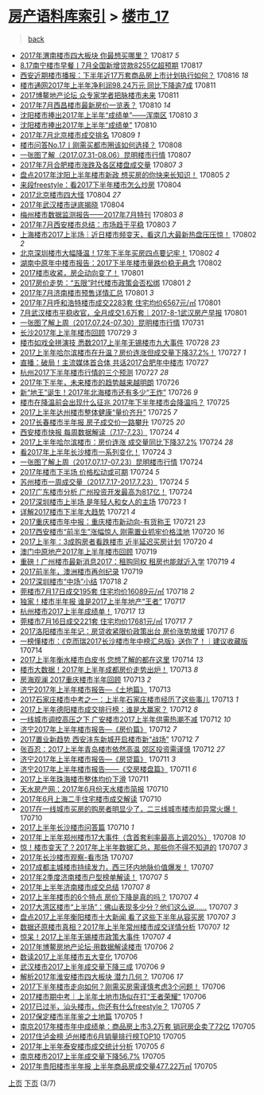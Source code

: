 [房产语料库索引](../../README.md)  > [楼市_17](楼市_17.md)
====
> [back](../README.md)

- [2017年渭南楼市四大板块 你最想买哪里？](http://jkwz.applinzi.com/ittc/7002796742591120400.html#2017%E5%B9%B4%E6%B8%AD%E5%8D%97%E6%A5%BC%E5%B8%82%E5%9B%9B%E5%A4%A7%E6%9D%BF%E5%9D%97+%E4%BD%A0%E6%9C%80%E6%83%B3%E4%B9%B0%E5%93%AA%E9%87%8C%EF%BC%9F) 170817 *5* 
- [8.17南宁楼市早餐丨7月全国新增贷款8255亿超预期](http://jkwz.applinzi.com/ittc/7002710731001431056.html#8.17%E5%8D%97%E5%AE%81%E6%A5%BC%E5%B8%82%E6%97%A9%E9%A4%90%E4%B8%A87%E6%9C%88%E5%85%A8%E5%9B%BD%E6%96%B0%E5%A2%9E%E8%B4%B7%E6%AC%BE8255%E4%BA%BF%E8%B6%85%E9%A2%84%E6%9C%9F) 170817  
- [西安近期楼市播报：下半年近17万套商品房上市计划执行如何？](http://jkwz.applinzi.com/ittc/7002355757646087185.html#%E8%A5%BF%E5%AE%89%E8%BF%91%E6%9C%9F%E6%A5%BC%E5%B8%82%E6%92%AD%E6%8A%A5%EF%BC%9A%E4%B8%8B%E5%8D%8A%E5%B9%B4%E8%BF%9117%E4%B8%87%E5%A5%97%E5%95%86%E5%93%81%E6%88%BF%E4%B8%8A%E5%B8%82%E8%AE%A1%E5%88%92%E6%89%A7%E8%A1%8C%E5%A6%82%E4%BD%95%EF%BC%9F) 170816 *18* 
- [楼市通网2017年上半年净利润98.24万元 同比下降逾7成](http://jkwz.applinzi.com/ittc/7000586086123062288.html#%E6%A5%BC%E5%B8%82%E9%80%9A%E7%BD%912017%E5%B9%B4%E4%B8%8A%E5%8D%8A%E5%B9%B4%E5%87%80%E5%88%A9%E6%B6%A698.24%E4%B8%87%E5%85%83+%E5%90%8C%E6%AF%94%E4%B8%8B%E9%99%8D%E9%80%BE7%E6%88%90) 170811  
- [2017博鳌地产论坛 众专家学者把脉楼市未来](http://jkwz.applinzi.com/ittc/7000356384733135888.html#2017%E5%8D%9A%E9%B3%8C%E5%9C%B0%E4%BA%A7%E8%AE%BA%E5%9D%9B+%E4%BC%97%E4%B8%93%E5%AE%B6%E5%AD%A6%E8%80%85%E6%8A%8A%E8%84%89%E6%A5%BC%E5%B8%82%E6%9C%AA%E6%9D%A5) 170811  
- [2017年7月西昌楼市最新房价一览表？](http://jkwz.applinzi.com/ittc/7000304643744465936.html#2017%E5%B9%B47%E6%9C%88%E8%A5%BF%E6%98%8C%E6%A5%BC%E5%B8%82%E6%9C%80%E6%96%B0%E6%88%BF%E4%BB%B7%E4%B8%80%E8%A7%88%E8%A1%A8%EF%BC%9F) 170810 *14* 
- [沈阳楼市捧出2017年上半年“成绩单”——浑南区](http://jkwz.applinzi.com/ittc/7000231228559852560.html#%E6%B2%88%E9%98%B3%E6%A5%BC%E5%B8%82%E6%8D%A7%E5%87%BA2017%E5%B9%B4%E4%B8%8A%E5%8D%8A%E5%B9%B4%E2%80%9C%E6%88%90%E7%BB%A9%E5%8D%95%E2%80%9D%E2%80%94%E2%80%94%E6%B5%91%E5%8D%97%E5%8C%BA) 170810 *3* 
- [沈阳楼市捧出2017年上半年“成绩单”](http://jkwz.applinzi.com/ittc/7000089679846966289.html#%E6%B2%88%E9%98%B3%E6%A5%BC%E5%B8%82%E6%8D%A7%E5%87%BA2017%E5%B9%B4%E4%B8%8A%E5%8D%8A%E5%B9%B4%E2%80%9C%E6%88%90%E7%BB%A9%E5%8D%95%E2%80%9D) 170810  
- [2017年7月北京楼市成交排名](http://jkwz.applinzi.com/ittc/6999845888053478417.html#2017%E5%B9%B47%E6%9C%88%E5%8C%97%E4%BA%AC%E6%A5%BC%E5%B8%82%E6%88%90%E4%BA%A4%E6%8E%92%E5%90%8D) 170809 *1* 
- [楼市问答No.17丨刚需买都市圈该如何选择？](http://jkwz.applinzi.com/ittc/6999372944042886160.html#%E6%A5%BC%E5%B8%82%E9%97%AE%E7%AD%94No.17%E4%B8%A8%E5%88%9A%E9%9C%80%E4%B9%B0%E9%83%BD%E5%B8%82%E5%9C%88%E8%AF%A5%E5%A6%82%E4%BD%95%E9%80%89%E6%8B%A9%EF%BC%9F) 170808  
- [一张图了解（2017.07.31-08.06）昆明楼市行情](http://jkwz.applinzi.com/ittc/6999095418980664337.html#%E4%B8%80%E5%BC%A0%E5%9B%BE%E4%BA%86%E8%A7%A3%EF%BC%882017.07.31-08.06%EF%BC%89%E6%98%86%E6%98%8E%E6%A5%BC%E5%B8%82%E8%A1%8C%E6%83%85) 170807  
- [2017年7月合肥楼市涨跌及各区楼盘成交量](http://jkwz.applinzi.com/ittc/6999048602931168273.html#2017%E5%B9%B47%E6%9C%88%E5%90%88%E8%82%A5%E6%A5%BC%E5%B8%82%E6%B6%A8%E8%B7%8C%E5%8F%8A%E5%90%84%E5%8C%BA%E6%A5%BC%E7%9B%98%E6%88%90%E4%BA%A4%E9%87%8F) 170807 *3* 
- [盘点2017年沈阳上半年楼市新政 想买房的你快来长知识！](http://jkwz.applinzi.com/ittc/6998262184621376528.html#%E7%9B%98%E7%82%B92017%E5%B9%B4%E6%B2%88%E9%98%B3%E4%B8%8A%E5%8D%8A%E5%B9%B4%E6%A5%BC%E5%B8%82%E6%96%B0%E6%94%BF+%E6%83%B3%E4%B9%B0%E6%88%BF%E7%9A%84%E4%BD%A0%E5%BF%AB%E6%9D%A5%E9%95%BF%E7%9F%A5%E8%AF%86%EF%BC%81) 170805 *2* 
- [来段freestyle：看2017下半年楼市怎么炒房](http://jkwz.applinzi.com/ittc/6998004770957427729.html#%E6%9D%A5%E6%AE%B5freestyle%EF%BC%9A%E7%9C%8B2017%E4%B8%8B%E5%8D%8A%E5%B9%B4%E6%A5%BC%E5%B8%82%E6%80%8E%E4%B9%88%E7%82%92%E6%88%BF) 170804  
- [2017北京楼市四大怪](http://jkwz.applinzi.com/ittc/6997901742099137553.html#2017%E5%8C%97%E4%BA%AC%E6%A5%BC%E5%B8%82%E5%9B%9B%E5%A4%A7%E6%80%AA) 170804 *27* 
- [2017年武汉楼市谜底揭晓](http://jkwz.applinzi.com/ittc/6997878320979772432.html#2017%E5%B9%B4%E6%AD%A6%E6%B1%89%E6%A5%BC%E5%B8%82%E8%B0%9C%E5%BA%95%E6%8F%AD%E6%99%93) 170804  
- [梅州楼市数据监测报告——2017年7月特刊](http://jkwz.applinzi.com/ittc/6997589387083514896.html#%E6%A2%85%E5%B7%9E%E6%A5%BC%E5%B8%82%E6%95%B0%E6%8D%AE%E7%9B%91%E6%B5%8B%E6%8A%A5%E5%91%8A%E2%80%94%E2%80%942017%E5%B9%B47%E6%9C%88%E7%89%B9%E5%88%8A) 170803 *8* 
- [2017年7月西安楼市总结：市场趋于平稳](http://jkwz.applinzi.com/ittc/6997521854846469136.html#2017%E5%B9%B47%E6%9C%88%E8%A5%BF%E5%AE%89%E6%A5%BC%E5%B8%82%E6%80%BB%E7%BB%93%EF%BC%9A%E5%B8%82%E5%9C%BA%E8%B6%8B%E4%BA%8E%E5%B9%B3%E7%A8%B3) 170803 *7* 
- [上海楼市2017上半场｜近日楼市频变天，看这几大最新热盘压压惊！](http://jkwz.applinzi.com/ittc/6997301524081148945.html#%E4%B8%8A%E6%B5%B7%E6%A5%BC%E5%B8%822017%E4%B8%8A%E5%8D%8A%E5%9C%BA%EF%BD%9C%E8%BF%91%E6%97%A5%E6%A5%BC%E5%B8%82%E9%A2%91%E5%8F%98%E5%A4%A9%EF%BC%8C%E7%9C%8B%E8%BF%99%E5%87%A0%E5%A4%A7%E6%9C%80%E6%96%B0%E7%83%AD%E7%9B%98%E5%8E%8B%E5%8E%8B%E6%83%8A%EF%BC%81) 170802 *2* 
- [北京深圳楼市大幅降温！17年下半年买房四点要记牢！](http://jkwz.applinzi.com/ittc/6997267991103013904.html#%E5%8C%97%E4%BA%AC%E6%B7%B1%E5%9C%B3%E6%A5%BC%E5%B8%82%E5%A4%A7%E5%B9%85%E9%99%8D%E6%B8%A9%EF%BC%8117%E5%B9%B4%E4%B8%8B%E5%8D%8A%E5%B9%B4%E4%B9%B0%E6%88%BF%E5%9B%9B%E7%82%B9%E8%A6%81%E8%AE%B0%E7%89%A2%EF%BC%81) 170802 *4* 
- [湖南中原年中楼市报告：2017下半年楼市量跌价稳无悬念](http://jkwz.applinzi.com/ittc/6997239619220145168.html#%E6%B9%96%E5%8D%97%E4%B8%AD%E5%8E%9F%E5%B9%B4%E4%B8%AD%E6%A5%BC%E5%B8%82%E6%8A%A5%E5%91%8A%EF%BC%9A2017%E4%B8%8B%E5%8D%8A%E5%B9%B4%E6%A5%BC%E5%B8%82%E9%87%8F%E8%B7%8C%E4%BB%B7%E7%A8%B3%E6%97%A0%E6%82%AC%E5%BF%B5) 170802  
- [2017楼市收紧，房企动向变了！](http://jkwz.applinzi.com/ittc/6996861123033564176.html#2017%E6%A5%BC%E5%B8%82%E6%94%B6%E7%B4%A7%EF%BC%8C%E6%88%BF%E4%BC%81%E5%8A%A8%E5%90%91%E5%8F%98%E4%BA%86%EF%BC%81) 170801  
- [2017房价走势：“五限”时代楼市政策会否松绑](http://jkwz.applinzi.com/ittc/6996856261554209809.html#2017%E6%88%BF%E4%BB%B7%E8%B5%B0%E5%8A%BF%EF%BC%9A%E2%80%9C%E4%BA%94%E9%99%90%E2%80%9D%E6%97%B6%E4%BB%A3%E6%A5%BC%E5%B8%82%E6%94%BF%E7%AD%96%E4%BC%9A%E5%90%A6%E6%9D%BE%E7%BB%91) 170801 *2* 
- [2017年7月济南楼市预售详情汇总](http://jkwz.applinzi.com/ittc/6996778730197091345.html#2017%E5%B9%B47%E6%9C%88%E6%B5%8E%E5%8D%97%E6%A5%BC%E5%B8%82%E9%A2%84%E5%94%AE%E8%AF%A6%E6%83%85%E6%B1%87%E6%80%BB) 170801 *3* 
- [2017年7月呼和浩特楼市成交2283套 住宅均价6567元/㎡](http://jkwz.applinzi.com/ittc/6996759372771116049.html#2017%E5%B9%B47%E6%9C%88%E5%91%BC%E5%92%8C%E6%B5%A9%E7%89%B9%E6%A5%BC%E5%B8%82%E6%88%90%E4%BA%A42283%E5%A5%97+%E4%BD%8F%E5%AE%85%E5%9D%87%E4%BB%B76567%E5%85%83%2F%E3%8E%A1) 170801  
- [7月武汉楼市平稳收官，全月成交1.6万套｜2017-8-1武汉房产早报](http://jkwz.applinzi.com/ittc/6996753741603406865.html#7%E6%9C%88%E6%AD%A6%E6%B1%89%E6%A5%BC%E5%B8%82%E5%B9%B3%E7%A8%B3%E6%94%B6%E5%AE%98%EF%BC%8C%E5%85%A8%E6%9C%88%E6%88%90%E4%BA%A41.6%E4%B8%87%E5%A5%97%EF%BD%9C2017-8-1%E6%AD%A6%E6%B1%89%E6%88%BF%E4%BA%A7%E6%97%A9%E6%8A%A5) 170801  
- [一张图了解上周（2017.07.24-07.30）昆明楼市行情](http://jkwz.applinzi.com/ittc/6996474080289883152.html#%E4%B8%80%E5%BC%A0%E5%9B%BE%E4%BA%86%E8%A7%A3%E4%B8%8A%E5%91%A8%EF%BC%882017.07.24-07.30%EF%BC%89%E6%98%86%E6%98%8E%E6%A5%BC%E5%B8%82%E8%A1%8C%E6%83%85) 170731  
- [长沙2017年上半年楼市回顾](http://jkwz.applinzi.com/ittc/6995836299884626961.html#%E9%95%BF%E6%B2%992017%E5%B9%B4%E4%B8%8A%E5%8D%8A%E5%B9%B4%E6%A5%BC%E5%B8%82%E5%9B%9E%E9%A1%BE) 170729 *3* 
- [楼市如戏全拼演技 悉数2017上半年无锡楼市九大事件](http://jkwz.applinzi.com/ittc/6995263303809762320.html#%E6%A5%BC%E5%B8%82%E5%A6%82%E6%88%8F%E5%85%A8%E6%8B%BC%E6%BC%94%E6%8A%80+%E6%82%89%E6%95%B02017%E4%B8%8A%E5%8D%8A%E5%B9%B4%E6%97%A0%E9%94%A1%E6%A5%BC%E5%B8%82%E4%B9%9D%E5%A4%A7%E4%BA%8B%E4%BB%B6) 170728 *23* 
- [2017上半年哈尔滨楼市在升温？房价连涨但成交量下降37.2%！](http://jkwz.applinzi.com/ittc/6995041656787977232.html#2017%E4%B8%8A%E5%8D%8A%E5%B9%B4%E5%93%88%E5%B0%94%E6%BB%A8%E6%A5%BC%E5%B8%82%E5%9C%A8%E5%8D%87%E6%B8%A9%EF%BC%9F%E6%88%BF%E4%BB%B7%E8%BF%9E%E6%B6%A8%E4%BD%86%E6%88%90%E4%BA%A4%E9%87%8F%E4%B8%8B%E9%99%8D37.2%25%EF%BC%81) 170727 *1* 
- [直播：破局！主流媒体首合体 共话2017合肥年中楼市](http://jkwz.applinzi.com/ittc/6994999778793227280.html#%E7%9B%B4%E6%92%AD%EF%BC%9A%E7%A0%B4%E5%B1%80%EF%BC%81%E4%B8%BB%E6%B5%81%E5%AA%92%E4%BD%93%E9%A6%96%E5%90%88%E4%BD%93+%E5%85%B1%E8%AF%9D2017%E5%90%88%E8%82%A5%E5%B9%B4%E4%B8%AD%E6%A5%BC%E5%B8%82) 170727  
- [杭州2017下半年楼市行情的三个预测](http://jkwz.applinzi.com/ittc/6994912526910096401.html#%E6%9D%AD%E5%B7%9E2017%E4%B8%8B%E5%8D%8A%E5%B9%B4%E6%A5%BC%E5%B8%82%E8%A1%8C%E6%83%85%E7%9A%84%E4%B8%89%E4%B8%AA%E9%A2%84%E6%B5%8B) 170727 *28* 
- [2017年下半年，未来楼市的趋势越来越明朗](http://jkwz.applinzi.com/ittc/6994638142978917392.html#2017%E5%B9%B4%E4%B8%8B%E5%8D%8A%E5%B9%B4%EF%BC%8C%E6%9C%AA%E6%9D%A5%E6%A5%BC%E5%B8%82%E7%9A%84%E8%B6%8B%E5%8A%BF%E8%B6%8A%E6%9D%A5%E8%B6%8A%E6%98%8E%E6%9C%97) 170726  
- [新“地王”诞生！2017年北海楼市还有多少“王炸”](http://jkwz.applinzi.com/ittc/6994555269370348560.html#%E6%96%B0%E2%80%9C%E5%9C%B0%E7%8E%8B%E2%80%9D%E8%AF%9E%E7%94%9F%EF%BC%812017%E5%B9%B4%E5%8C%97%E6%B5%B7%E6%A5%BC%E5%B8%82%E8%BF%98%E6%9C%89%E5%A4%9A%E5%B0%91%E2%80%9C%E7%8E%8B%E7%82%B8%E2%80%9D) 170726 *9* 
- [楼市在降温前会出现什么征兆 2017年下半年楼市会降温吗？](http://jkwz.applinzi.com/ittc/6994295277425787920.html#%E6%A5%BC%E5%B8%82%E5%9C%A8%E9%99%8D%E6%B8%A9%E5%89%8D%E4%BC%9A%E5%87%BA%E7%8E%B0%E4%BB%80%E4%B9%88%E5%BE%81%E5%85%86+2017%E5%B9%B4%E4%B8%8B%E5%8D%8A%E5%B9%B4%E6%A5%BC%E5%B8%82%E4%BC%9A%E9%99%8D%E6%B8%A9%E5%90%97%EF%BC%9F) 170725  
- [2017上半年达州楼市整体健康“量价齐升”](http://jkwz.applinzi.com/ittc/6994187688318862353.html#2017%E4%B8%8A%E5%8D%8A%E5%B9%B4%E8%BE%BE%E5%B7%9E%E6%A5%BC%E5%B8%82%E6%95%B4%E4%BD%93%E5%81%A5%E5%BA%B7%E2%80%9C%E9%87%8F%E4%BB%B7%E9%BD%90%E5%8D%87%E2%80%9D) 170725 *7* 
- [2017长春楼市半年报 房子成交价一路攀升](http://jkwz.applinzi.com/ittc/6994168058300859409.html#2017%E9%95%BF%E6%98%A5%E6%A5%BC%E5%B8%82%E5%8D%8A%E5%B9%B4%E6%8A%A5+%E6%88%BF%E5%AD%90%E6%88%90%E4%BA%A4%E4%BB%B7%E4%B8%80%E8%B7%AF%E6%94%80%E5%8D%87) 170725 *20* 
- [西安楼市快报 每周数据解读（7.17-7.23）](http://jkwz.applinzi.com/ittc/6993918397359064081.html#%E8%A5%BF%E5%AE%89%E6%A5%BC%E5%B8%82%E5%BF%AB%E6%8A%A5+%E6%AF%8F%E5%91%A8%E6%95%B0%E6%8D%AE%E8%A7%A3%E8%AF%BB%EF%BC%887.17-7.23%EF%BC%89) 170724 *4* 
- [2017上半年哈尔滨楼市：房价连涨 成交量同比下降37.2%](http://jkwz.applinzi.com/ittc/6993889409920140304.html#2017%E4%B8%8A%E5%8D%8A%E5%B9%B4%E5%93%88%E5%B0%94%E6%BB%A8%E6%A5%BC%E5%B8%82%EF%BC%9A%E6%88%BF%E4%BB%B7%E8%BF%9E%E6%B6%A8+%E6%88%90%E4%BA%A4%E9%87%8F%E5%90%8C%E6%AF%94%E4%B8%8B%E9%99%8D37.2%25) 170724 *28* 
- [看2017年上半年长沙楼市一系列变化！](http://jkwz.applinzi.com/ittc/6993868838524158993.html#%E7%9C%8B2017%E5%B9%B4%E4%B8%8A%E5%8D%8A%E5%B9%B4%E9%95%BF%E6%B2%99%E6%A5%BC%E5%B8%82%E4%B8%80%E7%B3%BB%E5%88%97%E5%8F%98%E5%8C%96%EF%BC%81) 170724 *3* 
- [一张图了解上周（2017.07.17-07.23）昆明楼市行情](http://jkwz.applinzi.com/ittc/6993868822690661393.html#%E4%B8%80%E5%BC%A0%E5%9B%BE%E4%BA%86%E8%A7%A3%E4%B8%8A%E5%91%A8%EF%BC%882017.07.17-07.23%EF%BC%89%E6%98%86%E6%98%8E%E6%A5%BC%E5%B8%82%E8%A1%8C%E6%83%85) 170724  
- [2017年楼市下半场 价格松动或可期](http://jkwz.applinzi.com/ittc/6993803519038325776.html#2017%E5%B9%B4%E6%A5%BC%E5%B8%82%E4%B8%8B%E5%8D%8A%E5%9C%BA+%E4%BB%B7%E6%A0%BC%E6%9D%BE%E5%8A%A8%E6%88%96%E5%8F%AF%E6%9C%9F) 170724 *5* 
- [苏州楼市一周成交量（2017.7.17-2017.7.23）](http://jkwz.applinzi.com/ittc/6993792279037608976.html#%E8%8B%8F%E5%B7%9E%E6%A5%BC%E5%B8%82%E4%B8%80%E5%91%A8%E6%88%90%E4%BA%A4%E9%87%8F%EF%BC%882017.7.17-2017.7.23%EF%BC%89) 170724 *5* 
- [2017广东楼市分析 广州投资开发最高为817亿！](http://jkwz.applinzi.com/ittc/6993788241273422865.html#2017%E5%B9%BF%E4%B8%9C%E6%A5%BC%E5%B8%82%E5%88%86%E6%9E%90+%E5%B9%BF%E5%B7%9E%E6%8A%95%E8%B5%84%E5%BC%80%E5%8F%91%E6%9C%80%E9%AB%98%E4%B8%BA817%E4%BA%BF%EF%BC%81) 170724  
- [2017深圳楼市上半场 是年轻人和女人的主场](http://jkwz.applinzi.com/ittc/6993597265938482193.html#2017%E6%B7%B1%E5%9C%B3%E6%A5%BC%E5%B8%82%E4%B8%8A%E5%8D%8A%E5%9C%BA+%E6%98%AF%E5%B9%B4%E8%BD%BB%E4%BA%BA%E5%92%8C%E5%A5%B3%E4%BA%BA%E7%9A%84%E4%B8%BB%E5%9C%BA) 170723 *1* 
- [详解2017楼市下半年大趋势](http://jkwz.applinzi.com/ittc/6992708659057263632.html#%E8%AF%A6%E8%A7%A32017%E6%A5%BC%E5%B8%82%E4%B8%8B%E5%8D%8A%E5%B9%B4%E5%A4%A7%E8%B6%8B%E5%8A%BF) 170721 *4* 
- [2017重庆楼市年中报：重庆楼市新动向-有货称王](http://jkwz.applinzi.com/ittc/6992534633441657872.html#2017%E9%87%8D%E5%BA%86%E6%A5%BC%E5%B8%82%E5%B9%B4%E4%B8%AD%E6%8A%A5%EF%BC%9A%E9%87%8D%E5%BA%86%E6%A5%BC%E5%B8%82%E6%96%B0%E5%8A%A8%E5%90%91-%E6%9C%89%E8%B4%A7%E7%A7%B0%E7%8E%8B) 170721 *23* 
- [2017西安楼市“前半生”涨幅惊人 刚需置业抓牢价格洼地](http://jkwz.applinzi.com/ittc/6992412657419027473.html#2017%E8%A5%BF%E5%AE%89%E6%A5%BC%E5%B8%82%E2%80%9C%E5%89%8D%E5%8D%8A%E7%94%9F%E2%80%9D%E6%B6%A8%E5%B9%85%E6%83%8A%E4%BA%BA+%E5%88%9A%E9%9C%80%E7%BD%AE%E4%B8%9A%E6%8A%93%E7%89%A2%E4%BB%B7%E6%A0%BC%E6%B4%BC%E5%9C%B0) 170720 *16* 
- [2017上半年：3成购房者看跌楼市 近半延迟买房计划](http://jkwz.applinzi.com/ittc/6992164644037592080.html#2017%E4%B8%8A%E5%8D%8A%E5%B9%B4%EF%BC%9A3%E6%88%90%E8%B4%AD%E6%88%BF%E8%80%85%E7%9C%8B%E8%B7%8C%E6%A5%BC%E5%B8%82+%E8%BF%91%E5%8D%8A%E5%BB%B6%E8%BF%9F%E4%B9%B0%E6%88%BF%E8%AE%A1%E5%88%92) 170720 *4* 
- [澳门中原地产2017年上半年楼市回顾](http://jkwz.applinzi.com/ittc/6992066871455908881.html#%E6%BE%B3%E9%97%A8%E4%B8%AD%E5%8E%9F%E5%9C%B0%E4%BA%A72017%E5%B9%B4%E4%B8%8A%E5%8D%8A%E5%B9%B4%E6%A5%BC%E5%B8%82%E5%9B%9E%E9%A1%BE) 170719  
- [重磅！广州楼市最新消息2017：租购同权 租房也能就近入学](http://jkwz.applinzi.com/ittc/6992060187836679184.html#%E9%87%8D%E7%A3%85%EF%BC%81%E5%B9%BF%E5%B7%9E%E6%A5%BC%E5%B8%82%E6%9C%80%E6%96%B0%E6%B6%88%E6%81%AF2017%EF%BC%9A%E7%A7%9F%E8%B4%AD%E5%90%8C%E6%9D%83+%E7%A7%9F%E6%88%BF%E4%B9%9F%E8%83%BD%E5%B0%B1%E8%BF%91%E5%85%A5%E5%AD%A6) 170719 *4* 
- [2017前半年，澳洲楼市再创纪录](http://jkwz.applinzi.com/ittc/6991927969797637136.html#2017%E5%89%8D%E5%8D%8A%E5%B9%B4%EF%BC%8C%E6%BE%B3%E6%B4%B2%E6%A5%BC%E5%B8%82%E5%86%8D%E5%88%9B%E7%BA%AA%E5%BD%95) 170719  
- [2017深圳楼市“中场”小结](http://jkwz.applinzi.com/ittc/6991574038156411920.html#2017%E6%B7%B1%E5%9C%B3%E6%A5%BC%E5%B8%82%E2%80%9C%E4%B8%AD%E5%9C%BA%E2%80%9D%E5%B0%8F%E7%BB%93) 170718 *2* 
- [莞楼市7月17日成交195套 住宅均价16089元/㎡](http://jkwz.applinzi.com/ittc/6991571217294033936.html#%E8%8E%9E%E6%A5%BC%E5%B8%827%E6%9C%8817%E6%97%A5%E6%88%90%E4%BA%A4195%E5%A5%97+%E4%BD%8F%E5%AE%85%E5%9D%87%E4%BB%B716089%E5%85%83%2F%E3%8E%A1) 170718 *2* 
- [独家！楼市半年报 谁是2017上半年地产“王者”](http://jkwz.applinzi.com/ittc/6991335580972352529.html#%E7%8B%AC%E5%AE%B6%EF%BC%81%E6%A5%BC%E5%B8%82%E5%8D%8A%E5%B9%B4%E6%8A%A5+%E8%B0%81%E6%98%AF2017%E4%B8%8A%E5%8D%8A%E5%B9%B4%E5%9C%B0%E4%BA%A7%E2%80%9C%E7%8E%8B%E8%80%85%E2%80%9D) 170717  
- [杭州楼市2017上半年成绩单！](http://jkwz.applinzi.com/ittc/6991222882477540369.html#%E6%9D%AD%E5%B7%9E%E6%A5%BC%E5%B8%822017%E4%B8%8A%E5%8D%8A%E5%B9%B4%E6%88%90%E7%BB%A9%E5%8D%95%EF%BC%81) 170717 *13* 
- [莞楼市7月16日成交221套 住宅均价17681元/㎡](http://jkwz.applinzi.com/ittc/6991207302496273425.html#%E8%8E%9E%E6%A5%BC%E5%B8%827%E6%9C%8816%E6%97%A5%E6%88%90%E4%BA%A4221%E5%A5%97+%E4%BD%8F%E5%AE%85%E5%9D%87%E4%BB%B717681%E5%85%83%2F%E3%8E%A1) 170717 *7* 
- [2017洛阳楼市半年记：房贷收紧限价政策出台 房价涨势放缓](http://jkwz.applinzi.com/ittc/6991181333282685968.html#2017%E6%B4%9B%E9%98%B3%E6%A5%BC%E5%B8%82%E5%8D%8A%E5%B9%B4%E8%AE%B0%EF%BC%9A%E6%88%BF%E8%B4%B7%E6%94%B6%E7%B4%A7%E9%99%90%E4%BB%B7%E6%94%BF%E7%AD%96%E5%87%BA%E5%8F%B0+%E6%88%BF%E4%BB%B7%E6%B6%A8%E5%8A%BF%E6%94%BE%E7%BC%93) 170717 *6* 
- [一榜懂楼市：《克而瑞2017长沙楼市年中榜汇总版》送你了！｜建议收藏版](http://jkwz.applinzi.com/ittc/6989826859284825105.html#%E4%B8%80%E6%A6%9C%E6%87%82%E6%A5%BC%E5%B8%82%EF%BC%9A%E3%80%8A%E5%85%8B%E8%80%8C%E7%91%9E2017%E9%95%BF%E6%B2%99%E6%A5%BC%E5%B8%82%E5%B9%B4%E4%B8%AD%E6%A6%9C%E6%B1%87%E6%80%BB%E7%89%88%E3%80%8B%E9%80%81%E4%BD%A0%E4%BA%86%EF%BC%81%EF%BD%9C%E5%BB%BA%E8%AE%AE%E6%94%B6%E8%97%8F%E7%89%88) 170714  
- [2017上半年衡水楼市白皮书 您想了解的都在这里](http://jkwz.applinzi.com/ittc/6990073317170873361.html#2017%E4%B8%8A%E5%8D%8A%E5%B9%B4%E8%A1%A1%E6%B0%B4%E6%A5%BC%E5%B8%82%E7%99%BD%E7%9A%AE%E4%B9%A6+%E6%82%A8%E6%83%B3%E4%BA%86%E8%A7%A3%E7%9A%84%E9%83%BD%E5%9C%A8%E8%BF%99%E9%87%8C) 170714 *13* 
- [楼市大数据！2017年上半年成都房价走势出炉！](http://jkwz.applinzi.com/ittc/6989830145962411024.html#%E6%A5%BC%E5%B8%82%E5%A4%A7%E6%95%B0%E6%8D%AE%EF%BC%812017%E5%B9%B4%E4%B8%8A%E5%8D%8A%E5%B9%B4%E6%88%90%E9%83%BD%E6%88%BF%E4%BB%B7%E8%B5%B0%E5%8A%BF%E5%87%BA%E7%82%89%EF%BC%81) 170713 *8* 
- [房海观澜 2017重庆楼市半年回顾](http://jkwz.applinzi.com/ittc/6989812012987991056.html#%E6%88%BF%E6%B5%B7%E8%A7%82%E6%BE%9C+2017%E9%87%8D%E5%BA%86%E6%A5%BC%E5%B8%82%E5%8D%8A%E5%B9%B4%E5%9B%9E%E9%A1%BE) 170713 *2* 
- [济宁2017年上半年楼市报告—《土地篇》](http://jkwz.applinzi.com/ittc/6989717077886501904.html#%E6%B5%8E%E5%AE%812017%E5%B9%B4%E4%B8%8A%E5%8D%8A%E5%B9%B4%E6%A5%BC%E5%B8%82%E6%8A%A5%E5%91%8A%E2%80%94%E3%80%8A%E5%9C%9F%E5%9C%B0%E7%AF%87%E3%80%8B) 170713  
- [2017石家庄楼市中考之一：上半年石家庄楼市经历了这些事儿](http://jkwz.applinzi.com/ittc/6989687004152202257.html#2017%E7%9F%B3%E5%AE%B6%E5%BA%84%E6%A5%BC%E5%B8%82%E4%B8%AD%E8%80%83%E4%B9%8B%E4%B8%80%EF%BC%9A%E4%B8%8A%E5%8D%8A%E5%B9%B4%E7%9F%B3%E5%AE%B6%E5%BA%84%E6%A5%BC%E5%B8%82%E7%BB%8F%E5%8E%86%E4%BA%86%E8%BF%99%E4%BA%9B%E4%BA%8B%E5%84%BF) 170713 *1* 
- [2017上半年德阳楼市成交排行榜：谁是大赢家？](http://jkwz.applinzi.com/ittc/6989487315368805393.html#2017%E4%B8%8A%E5%8D%8A%E5%B9%B4%E5%BE%B7%E9%98%B3%E6%A5%BC%E5%B8%82%E6%88%90%E4%BA%A4%E6%8E%92%E8%A1%8C%E6%A6%9C%EF%BC%9A%E8%B0%81%E6%98%AF%E5%A4%A7%E8%B5%A2%E5%AE%B6%EF%BC%9F) 170712 *8* 
- [一线城市调控高压之下 广安楼市2017上半年供需热潮不减](http://jkwz.applinzi.com/ittc/6989453983000036368.html#%E4%B8%80%E7%BA%BF%E5%9F%8E%E5%B8%82%E8%B0%83%E6%8E%A7%E9%AB%98%E5%8E%8B%E4%B9%8B%E4%B8%8B+%E5%B9%BF%E5%AE%89%E6%A5%BC%E5%B8%822017%E4%B8%8A%E5%8D%8A%E5%B9%B4%E4%BE%9B%E9%9C%80%E7%83%AD%E6%BD%AE%E4%B8%8D%E5%87%8F) 170712 *10* 
- [济宁2017年上半年楼市报告—《房价篇》](http://jkwz.applinzi.com/ittc/6989053698389836817.html#%E6%B5%8E%E5%AE%812017%E5%B9%B4%E4%B8%8A%E5%8D%8A%E5%B9%B4%E6%A5%BC%E5%B8%82%E6%8A%A5%E5%91%8A%E2%80%94%E3%80%8A%E6%88%BF%E4%BB%B7%E7%AF%87%E3%80%8B) 170712 *7* 
- [2017置业新趋势 西安沣东新城开启楼市新“战场”](http://jkwz.applinzi.com/ittc/6989195841846641681.html#2017%E7%BD%AE%E4%B8%9A%E6%96%B0%E8%B6%8B%E5%8A%BF+%E8%A5%BF%E5%AE%89%E6%B2%A3%E4%B8%9C%E6%96%B0%E5%9F%8E%E5%BC%80%E5%90%AF%E6%A5%BC%E5%B8%82%E6%96%B0%E2%80%9C%E6%88%98%E5%9C%BA%E2%80%9D) 170712 *7* 
- [张百忍：2017上半年青岛楼市依然高温 郊区投资需谨慎](http://jkwz.applinzi.com/ittc/6989195805498803217.html#%E5%BC%A0%E7%99%BE%E5%BF%8D%EF%BC%9A2017%E4%B8%8A%E5%8D%8A%E5%B9%B4%E9%9D%92%E5%B2%9B%E6%A5%BC%E5%B8%82%E4%BE%9D%E7%84%B6%E9%AB%98%E6%B8%A9+%E9%83%8A%E5%8C%BA%E6%8A%95%E8%B5%84%E9%9C%80%E8%B0%A8%E6%85%8E) 170712 *27* 
- [济宁2017年上半年楼市报告—《房贷篇》](http://jkwz.applinzi.com/ittc/6989032926271259665.html#%E6%B5%8E%E5%AE%812017%E5%B9%B4%E4%B8%8A%E5%8D%8A%E5%B9%B4%E6%A5%BC%E5%B8%82%E6%8A%A5%E5%91%8A%E2%80%94%E3%80%8A%E6%88%BF%E8%B4%B7%E7%AF%87%E3%80%8B) 170711 *3* 
- [济宁2017年上半年楼市报告——《交房楼盘篇》](http://jkwz.applinzi.com/ittc/6989012340140672017.html#%E6%B5%8E%E5%AE%812017%E5%B9%B4%E4%B8%8A%E5%8D%8A%E5%B9%B4%E6%A5%BC%E5%B8%82%E6%8A%A5%E5%91%8A%E2%80%94%E2%80%94%E3%80%8A%E4%BA%A4%E6%88%BF%E6%A5%BC%E7%9B%98%E7%AF%87%E3%80%8B) 170711 *6* 
- [2017上半年珠海楼市整体均价下滑](http://jkwz.applinzi.com/ittc/6988988817695310853.html#2017%E4%B8%8A%E5%8D%8A%E5%B9%B4%E7%8F%A0%E6%B5%B7%E6%A5%BC%E5%B8%82%E6%95%B4%E4%BD%93%E5%9D%87%E4%BB%B7%E4%B8%8B%E6%BB%91) 170711  
- [天水房产网：2017年6月份天水楼市简报](http://jkwz.applinzi.com/ittc/6988702423991190533.html#%E5%A4%A9%E6%B0%B4%E6%88%BF%E4%BA%A7%E7%BD%91%EF%BC%9A2017%E5%B9%B46%E6%9C%88%E4%BB%BD%E5%A4%A9%E6%B0%B4%E6%A5%BC%E5%B8%82%E7%AE%80%E6%8A%A5) 170710  
- [2017年6月上海二手住宅楼市成交解读](http://jkwz.applinzi.com/ittc/6988630542265091077.html#2017%E5%B9%B46%E6%9C%88%E4%B8%8A%E6%B5%B7%E4%BA%8C%E6%89%8B%E4%BD%8F%E5%AE%85%E6%A5%BC%E5%B8%82%E6%88%90%E4%BA%A4%E8%A7%A3%E8%AF%BB) 170710  
- [2017在一线城市买房的购房者明显少了，二三线城市楼市却异常火爆！](http://jkwz.applinzi.com/ittc/6988622015513494532.html#2017%E5%9C%A8%E4%B8%80%E7%BA%BF%E5%9F%8E%E5%B8%82%E4%B9%B0%E6%88%BF%E7%9A%84%E8%B4%AD%E6%88%BF%E8%80%85%E6%98%8E%E6%98%BE%E5%B0%91%E4%BA%86%EF%BC%8C%E4%BA%8C%E4%B8%89%E7%BA%BF%E5%9F%8E%E5%B8%82%E6%A5%BC%E5%B8%82%E5%8D%B4%E5%BC%82%E5%B8%B8%E7%81%AB%E7%88%86%EF%BC%81) 170710  
- [2017上半年长沙楼市问答篇](http://jkwz.applinzi.com/ittc/6988592652524979217.html#2017%E4%B8%8A%E5%8D%8A%E5%B9%B4%E9%95%BF%E6%B2%99%E6%A5%BC%E5%B8%82%E9%97%AE%E7%AD%94%E7%AF%87) 170710 *1* 
- [2017年上半年郑州楼市17大事件（含首套利率最高上调20%）](http://jkwz.applinzi.com/ittc/6987922318821950468.html#2017%E5%B9%B4%E4%B8%8A%E5%8D%8A%E5%B9%B4%E9%83%91%E5%B7%9E%E6%A5%BC%E5%B8%8217%E5%A4%A7%E4%BA%8B%E4%BB%B6%EF%BC%88%E5%90%AB%E9%A6%96%E5%A5%97%E5%88%A9%E7%8E%87%E6%9C%80%E9%AB%98%E4%B8%8A%E8%B0%8320%25%EF%BC%89) 170708 *10* 
- [惊！楼市变天了？2017年上半年数据汇总，那些你不得不知道的](http://jkwz.applinzi.com/ittc/6987592181907719184.html#%E6%83%8A%EF%BC%81%E6%A5%BC%E5%B8%82%E5%8F%98%E5%A4%A9%E4%BA%86%EF%BC%9F2017%E5%B9%B4%E4%B8%8A%E5%8D%8A%E5%B9%B4%E6%95%B0%E6%8D%AE%E6%B1%87%E6%80%BB%EF%BC%8C%E9%82%A3%E4%BA%9B%E4%BD%A0%E4%B8%8D%E5%BE%97%E4%B8%8D%E7%9F%A5%E9%81%93%E7%9A%84) 170707 *3* 
- [2017年长沙楼市观察-看市场](http://jkwz.applinzi.com/ittc/6987573673882813456.html#2017%E5%B9%B4%E9%95%BF%E6%B2%99%E6%A5%BC%E5%B8%82%E8%A7%82%E5%AF%9F-%E7%9C%8B%E5%B8%82%E5%9C%BA) 170707  
- [2017成都主城楼市持续发力，西三环内地脉价值爆发！](http://jkwz.applinzi.com/ittc/6987568577908311045.html#2017%E6%88%90%E9%83%BD%E4%B8%BB%E5%9F%8E%E6%A5%BC%E5%B8%82%E6%8C%81%E7%BB%AD%E5%8F%91%E5%8A%9B%EF%BC%8C%E8%A5%BF%E4%B8%89%E7%8E%AF%E5%86%85%E5%9C%B0%E8%84%89%E4%BB%B7%E5%80%BC%E7%88%86%E5%8F%91%EF%BC%81) 170707  
- [2017年2季度济南楼市户型榜单解读！](http://jkwz.applinzi.com/ittc/6987559549530539013.html#2017%E5%B9%B42%E5%AD%A3%E5%BA%A6%E6%B5%8E%E5%8D%97%E6%A5%BC%E5%B8%82%E6%88%B7%E5%9E%8B%E6%A6%9C%E5%8D%95%E8%A7%A3%E8%AF%BB%EF%BC%81) 170707 *5* 
- [2017年上半年济南楼市成交总结](http://jkwz.applinzi.com/ittc/6987502906847527940.html#2017%E5%B9%B4%E4%B8%8A%E5%8D%8A%E5%B9%B4%E6%B5%8E%E5%8D%97%E6%A5%BC%E5%B8%82%E6%88%90%E4%BA%A4%E6%80%BB%E7%BB%93) 170707 *8* 
- [2017上半年楼市的6个特点 房价下降是真的吗？](http://jkwz.applinzi.com/ittc/6987499789137478672.html#2017%E4%B8%8A%E5%8D%8A%E5%B9%B4%E6%A5%BC%E5%B8%82%E7%9A%846%E4%B8%AA%E7%89%B9%E7%82%B9+%E6%88%BF%E4%BB%B7%E4%B8%8B%E9%99%8D%E6%98%AF%E7%9C%9F%E7%9A%84%E5%90%97%EF%BC%9F) 170707 *4* 
- [2017大湾区楼市“上半场”：佛山表现多少分？他们这么说……](http://jkwz.applinzi.com/ittc/6987472967976879120.html#2017%E5%A4%A7%E6%B9%BE%E5%8C%BA%E6%A5%BC%E5%B8%82%E2%80%9C%E4%B8%8A%E5%8D%8A%E5%9C%BA%E2%80%9D%EF%BC%9A%E4%BD%9B%E5%B1%B1%E8%A1%A8%E7%8E%B0%E5%A4%9A%E5%B0%91%E5%88%86%EF%BC%9F%E4%BB%96%E4%BB%AC%E8%BF%99%E4%B9%88%E8%AF%B4%E2%80%A6%E2%80%A6) 170707 *3* 
- [盘点2017上半年衡阳楼市十大新闻 看了这些下半年从容买房](http://jkwz.applinzi.com/ittc/6987375835919942660.html#%E7%9B%98%E7%82%B92017%E4%B8%8A%E5%8D%8A%E5%B9%B4%E8%A1%A1%E9%98%B3%E6%A5%BC%E5%B8%82%E5%8D%81%E5%A4%A7%E6%96%B0%E9%97%BB+%E7%9C%8B%E4%BA%86%E8%BF%99%E4%BA%9B%E4%B8%8B%E5%8D%8A%E5%B9%B4%E4%BB%8E%E5%AE%B9%E4%B9%B0%E6%88%BF) 170707 *3* 
- [数据还原楼市真相？2017年上半年常州楼市成交详情分析](http://jkwz.applinzi.com/ittc/6987339872267142160.html#%E6%95%B0%E6%8D%AE%E8%BF%98%E5%8E%9F%E6%A5%BC%E5%B8%82%E7%9C%9F%E7%9B%B8%EF%BC%9F2017%E5%B9%B4%E4%B8%8A%E5%8D%8A%E5%B9%B4%E5%B8%B8%E5%B7%9E%E6%A5%BC%E5%B8%82%E6%88%90%E4%BA%A4%E8%AF%A6%E6%83%85%E5%88%86%E6%9E%90) 170707 *12* 
- [惊呆！2017上半年无锡楼市政策大事件](http://jkwz.applinzi.com/ittc/6987339872187450384.html#%E6%83%8A%E5%91%86%EF%BC%812017%E4%B8%8A%E5%8D%8A%E5%B9%B4%E6%97%A0%E9%94%A1%E6%A5%BC%E5%B8%82%E6%94%BF%E7%AD%96%E5%A4%A7%E4%BA%8B%E4%BB%B6) 170707 *4* 
- [2017年博鳌房地产论坛·用数据解读楼市](http://jkwz.applinzi.com/ittc/6987255344685122565.html#2017%E5%B9%B4%E5%8D%9A%E9%B3%8C%E6%88%BF%E5%9C%B0%E4%BA%A7%E8%AE%BA%E5%9D%9B%C2%B7%E7%94%A8%E6%95%B0%E6%8D%AE%E8%A7%A3%E8%AF%BB%E6%A5%BC%E5%B8%82) 170706 *2* 
- [数读2017上半年楼市五大变化](http://jkwz.applinzi.com/ittc/6987183695977776145.html#%E6%95%B0%E8%AF%BB2017%E4%B8%8A%E5%8D%8A%E5%B9%B4%E6%A5%BC%E5%B8%82%E4%BA%94%E5%A4%A7%E5%8F%98%E5%8C%96) 170706  
- [武汉楼市2017上半年成交量下降三成](http://jkwz.applinzi.com/ittc/6987129904368714768.html#%E6%AD%A6%E6%B1%89%E6%A5%BC%E5%B8%822017%E4%B8%8A%E5%8D%8A%E5%B9%B4%E6%88%90%E4%BA%A4%E9%87%8F%E4%B8%8B%E9%99%8D%E4%B8%89%E6%88%90) 170706 *9* 
- [解析2017年淮安楼市四大板块 潜力几何？](http://jkwz.applinzi.com/ittc/6987126786331509776.html#%E8%A7%A3%E6%9E%902017%E5%B9%B4%E6%B7%AE%E5%AE%89%E6%A5%BC%E5%B8%82%E5%9B%9B%E5%A4%A7%E6%9D%BF%E5%9D%97+%E6%BD%9C%E5%8A%9B%E5%87%A0%E4%BD%95%EF%BC%9F) 170706 *17* 
- [2017下半年楼市走向如何？刚需买房需谨慎考虑3个问题！](http://jkwz.applinzi.com/ittc/6987120589687751696.html#2017%E4%B8%8B%E5%8D%8A%E5%B9%B4%E6%A5%BC%E5%B8%82%E8%B5%B0%E5%90%91%E5%A6%82%E4%BD%95%EF%BC%9F%E5%88%9A%E9%9C%80%E4%B9%B0%E6%88%BF%E9%9C%80%E8%B0%A8%E6%85%8E%E8%80%83%E8%99%913%E4%B8%AA%E9%97%AE%E9%A2%98%EF%BC%81) 170706  
- [2017楼市期中考｜上半年土地市场似在打“王者荣耀”](http://jkwz.applinzi.com/ittc/6987118094055899920.html#2017%E6%A5%BC%E5%B8%82%E6%9C%9F%E4%B8%AD%E8%80%83%EF%BD%9C%E4%B8%8A%E5%8D%8A%E5%B9%B4%E5%9C%9F%E5%9C%B0%E5%B8%82%E5%9C%BA%E4%BC%BC%E5%9C%A8%E6%89%93%E2%80%9C%E7%8E%8B%E8%80%85%E8%8D%A3%E8%80%80%E2%80%9D) 170706  
- [2017已过半，汕头楼市，你还有什么freestyle？](http://jkwz.applinzi.com/ittc/6986867577232819205.html#2017%E5%B7%B2%E8%BF%87%E5%8D%8A%EF%BC%8C%E6%B1%95%E5%A4%B4%E6%A5%BC%E5%B8%82%EF%BC%8C%E4%BD%A0%E8%BF%98%E6%9C%89%E4%BB%80%E4%B9%88freestyle%EF%BC%9F) 170705 *7* 
- [2017保定楼市半年鉴之土地篇](http://jkwz.applinzi.com/ittc/6986859044193960976.html#2017%E4%BF%9D%E5%AE%9A%E6%A5%BC%E5%B8%82%E5%8D%8A%E5%B9%B4%E9%89%B4%E4%B9%8B%E5%9C%9F%E5%9C%B0%E7%AF%87) 170705 *1* 
- [南京2017年楼市年中成绩单：商品房上市3.2万套 销冠房企卖了72亿](http://jkwz.applinzi.com/ittc/6986774040696849425.html#%E5%8D%97%E4%BA%AC2017%E5%B9%B4%E6%A5%BC%E5%B8%82%E5%B9%B4%E4%B8%AD%E6%88%90%E7%BB%A9%E5%8D%95%EF%BC%9A%E5%95%86%E5%93%81%E6%88%BF%E4%B8%8A%E5%B8%823.2%E4%B8%87%E5%A5%97+%E9%94%80%E5%86%A0%E6%88%BF%E4%BC%81%E5%8D%96%E4%BA%8672%E4%BA%BF) 170705  
- [2017住泸金榜 泸州楼市6月销量排行榜TOP10](http://jkwz.applinzi.com/ittc/6986836437805564932.html#2017%E4%BD%8F%E6%B3%B8%E9%87%91%E6%A6%9C+%E6%B3%B8%E5%B7%9E%E6%A5%BC%E5%B8%826%E6%9C%88%E9%94%80%E9%87%8F%E6%8E%92%E8%A1%8C%E6%A6%9CTOP10) 170705  
- [2017年上半年泰安楼市成交统计分析](http://jkwz.applinzi.com/ittc/6986817402586006544.html#2017%E5%B9%B4%E4%B8%8A%E5%8D%8A%E5%B9%B4%E6%B3%B0%E5%AE%89%E6%A5%BC%E5%B8%82%E6%88%90%E4%BA%A4%E7%BB%9F%E8%AE%A1%E5%88%86%E6%9E%90) 170705 *6* 
- [南京楼市2017上半年成交量下降56.7%](http://jkwz.applinzi.com/ittc/6986762009478431749.html#%E5%8D%97%E4%BA%AC%E6%A5%BC%E5%B8%822017%E4%B8%8A%E5%8D%8A%E5%B9%B4%E6%88%90%E4%BA%A4%E9%87%8F%E4%B8%8B%E9%99%8D56.7%25) 170705  
- [2017年贵阳楼市半年报 上半年商品房成交量477.22万㎡](http://jkwz.applinzi.com/ittc/6986754307465413636.html#2017%E5%B9%B4%E8%B4%B5%E9%98%B3%E6%A5%BC%E5%B8%82%E5%8D%8A%E5%B9%B4%E6%8A%A5+%E4%B8%8A%E5%8D%8A%E5%B9%B4%E5%95%86%E5%93%81%E6%88%BF%E6%88%90%E4%BA%A4%E9%87%8F477.22%E4%B8%87%E3%8E%A1) 170705  


 [上页](楼市_174.md) [下页](楼市_172.md)          (3/7)